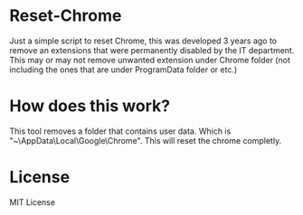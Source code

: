 # Reset-Chrome
Just a simple script to reset Chrome, this was developed 3 years ago to remove an extensions that were permanently disabled by the IT department. This may or may not remove unwanted extension under Chrome folder (not including the ones that are under ProgramData folder or etc.)
# How does this work?
This tool removes a folder that contains user data. Which is "~\AppData\Local\Google\Chrome". This will reset the chrome completly.
# License
MIT License
